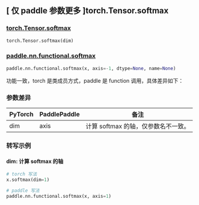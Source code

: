 ## [ 仅 paddle 参数更多 ]torch.Tensor.softmax
### [torch.Tensor.softmax](https://pytorch.org/docs/stable/generated/torch.Tensor.softmax.html?highlight=softmax#torch.Tensor.softmax)

```python
torch.Tensor.softmax(dim)
```

### [paddle.nn.functional.softmax](https://www.paddlepaddle.org.cn/documentation/docs/zh/develop/api/paddle/nn/functional/softmax_cn.html#softmax)

```python
paddle.nn.functional.softmax(x, axis=-1, dtype=None, name=None)
```

功能一致，torch 是类成员方式，paddle 是 function 调用，具体差异如下：
### 参数差异
| PyTorch       | PaddlePaddle | 备注                                                   |
| ------------- | ------------ | ------------------------------------------------------ |
| dim           | axis         | 计算 softmax 的轴，仅参数名不一致。                                         |

### 转写示例
#### dim: 计算 softmax 的轴
```python
# torch 写法
x.softmax(dim=1)

# paddle 写法
paddle.nn.functional.softmax(x, axis=1)
```
